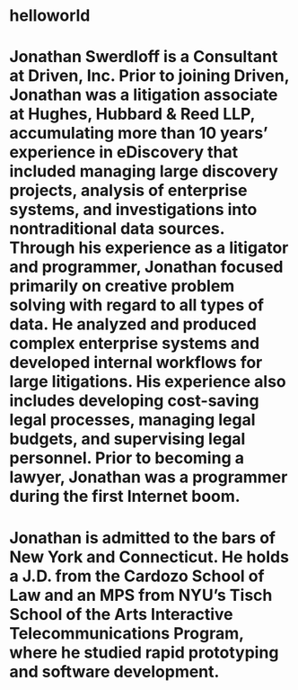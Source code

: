 # helloworld

# Jonathan Swerdloff is a Consultant at Driven, Inc. Prior to joining Driven, Jonathan was a litigation associate at Hughes, Hubbard & Reed LLP, accumulating more than 10 years’ experience in eDiscovery that included managing large discovery projects, analysis of enterprise systems, and investigations into nontraditional data sources. Through his experience as a litigator and programmer, Jonathan focused primarily on creative problem solving with regard to all types of data. He analyzed and produced complex enterprise systems and developed internal workflows for large litigations. His experience also includes developing cost-saving legal processes, managing legal budgets, and supervising legal personnel. Prior to becoming a lawyer, Jonathan was a programmer during the first Internet boom.

# Jonathan is admitted to the bars of New York and Connecticut. He holds a J.D. from the Cardozo School of Law and an MPS from NYU’s Tisch School of the Arts Interactive Telecommunications Program, where he studied rapid prototyping and software development. 
